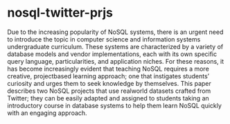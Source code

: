 # nosql-twitter-prjs

Due to the increasing popularity of NoSQL systems, there is an urgent need to introduce the topic in computer
science and information systems undergraduate curriculum. These systems are characterized by a variety of
database models and vendor implementations, each with its own specific query language, particularities, and
application niches. For these reasons, it has become increasingly evident that teaching NoSQL requires a more
creative, project­based learning approach; one that instigates students’ curiosity and urges them to seek knowledge by themselves. This paper describes two NoSQL projects that use real­world datasets crafted from Twitter; they can be easily adapted and assigned to students taking an introductory course in database systems to help them learn NoSQL quickly with an engaging approach.
